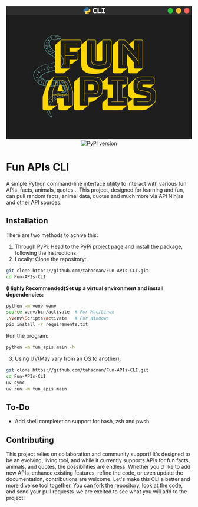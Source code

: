 <p align="center">
    <img src="Fun_APIs_logo.png">
    <a href="https://badge.fury.io/py/Fun-APIs-CLI"><img src="https://badge.fury.io/py/Fun-APIs-CLI.svg?icon=si%3Apython" alt="PyPI version" height="18"></a>
</p>

# Fun APIs CLI

A simple Python command-line interface utility to interact with various fun APIs: facts, animals, quotes...
This project, designed for learning and fun, can pull random facts, animal data, quotes and much more via API Ninjas and other API sources.

## Installation
There are two methods to achive this:
1. Through PyPi:
Head to the PyPi [project page](https://pypi.org/project/Fun-APIs-CLI/) and install the package, following the instructions.
2. Locally:
Clone the repository:
```bash
git clone https://github.com/tahadnan/Fun-APIs-CLI.git
cd Fun-APIs-CLI
```
**(Highly Recommended)Set up a virtual environment and install dependencies:**
```bash
python -m venv venv
source venv/bin/activate  # For Mac/Linux
.\venv\Scripts\activate   # For Windows
pip install -r requirements.txt
```
Run the program:
```bash
python -m fun_apis.main -h 
```
3. Using [UV](https://docs.astral.sh/uv/)(May vary from an OS to another):
```bash
git clone https://github.com/tahadnan/Fun-APIs-CLI.git
cd Fun-APIs-CLI
uv sync
uv run -m fun_apis.main
```

## To-Do
+ Add shell completetion support for bash, zsh and pwsh.

## Contributing

This project relies on collaboration and community support! It's designed to be an evolving, living tool, and while it currently supports APIs for fun facts, animals, and quotes, the possibilities are endless. Whether you'd like to add new APIs, enhance existing features, refine the code, or even update the documentation, contributions are welcome. Let's make this CLI a better and more diverse tool together. You can fork the repository, look at the code, and send your pull requests-we are excited to see what you will add to the project!
 

